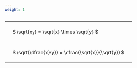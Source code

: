 ```yaml
---
weight: 1
---
```


<style type="text/css">
#T_77364 th.col_heading {
  text-align: left;
  font-size: 1em;
}
#T_77364 td {
  text-align: left;
  font-size: 1em;
  padding: 1.5em;
}
</style>
<table id="T_77364">
  <thead>
  </thead>
  <tbody>
    <tr>
      <td id="T_77364_row0_col0" class="data row0 col0" >$ \sqrt{xy} = \sqrt{x} \times \sqrt{y} $</td>
    </tr>
    <tr>
      <td id="T_77364_row1_col0" class="data row1 col0" >$ \sqrt{\dfrac{x}{y}} = \dfrac{\sqrt{x}}{\sqrt{y}} $</td>
    </tr>
  </tbody>
</table>
